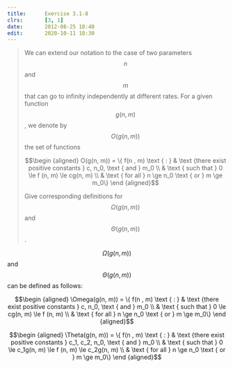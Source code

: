 ```yaml
---
title:      Exercise 3.1-8
clrs:       [3, 1]
date:       2012-08-25 18:40
edit:       2020-10-11 18:30
---
```


> We can extend our notation to the case of two parameters $$n$$ and $$m$$ that can go to infinity independently at different rates. For a given function $$g(n, m)$$, we denote by $$O(g(n, m))$$ the set of functions
>
> $$\begin {aligned}
O(g(n, m)) = \{ f(n , m) \text { : } & \text {there exist positive constants } c, n_0, \text { and } m_0 \\
& \text { such that } 0 \le f (n, m) \le cg(n, m) \\
& \text { for all } n \ge n_0 \text { or } m \ge m_0\}
\end {aligned}$$
>
> Give corresponding definitions for $$\Omega(g(n, m))$$ and $$\Theta(g(n, m))$$.

$$\Omega(g(n, m))$$ and $$\Theta(g(n, m))$$ can be defined as follows:

$$\begin {aligned}
\Omega(g(n, m)) = \{ f(n , m) \text { : } & \text {there exist positive constants } c, n_0, \text { and } m_0 \\
& \text { such that } 0 \le cg(n, m) \le f (n, m) \\
& \text { for all } n \ge n_0 \text { or } m \ge m_0\}
\end {aligned}$$

$$\begin {aligned}
\Theta(g(n, m)) = \{ f(n , m) \text { : } & \text {there exist positive constants } c_1, c_2, n_0, \text { and } m_0 \\
& \text { such that } 0 \le c_1g(n, m) \le f (n, m) \le c_2g(n, m) \\
& \text { for all } n \ge n_0 \text { or } m \ge m_0\}
\end {aligned}$$
